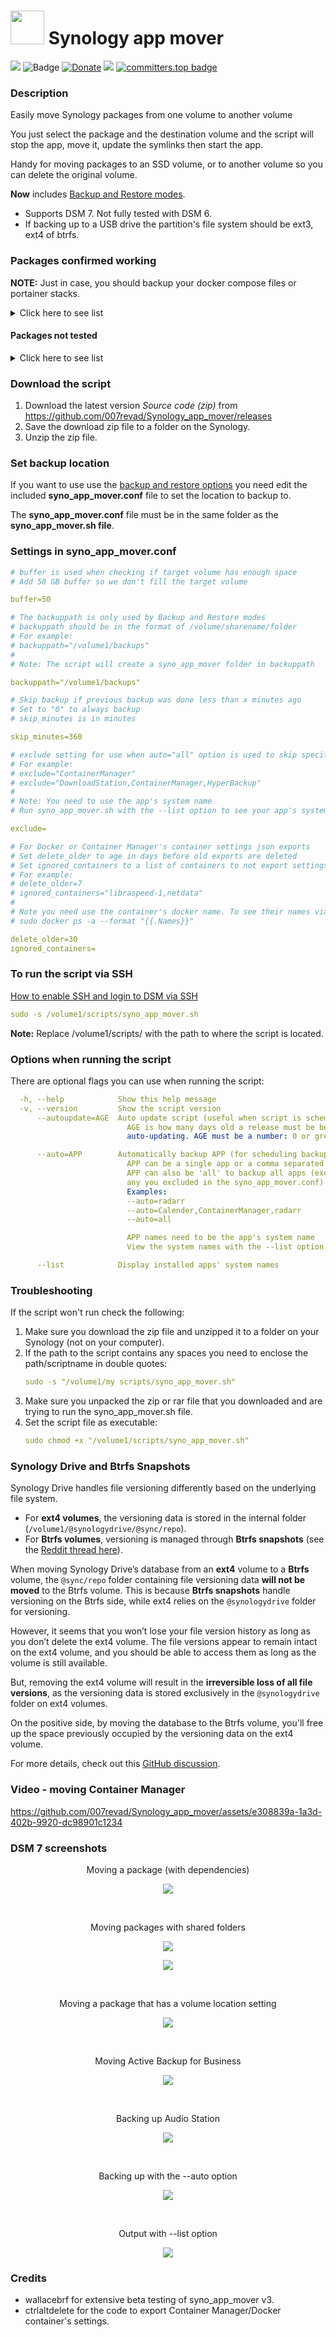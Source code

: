 # <img src="images/pkg_center_64_blurr.png" width="54"> Synology app mover

<a href="https://github.com/007revad/Synology_app_mover/releases"><img src="https://img.shields.io/github/release/007revad/Synology_app_mover.svg"></a>
![Badge](https://hitscounter.dev/api/hit?url=https%3A%2F%2Fgithub.com%2F007revad%2FSynology_app_mover&label=Visitors&icon=github&color=%23198754&message=&style=flat&tz=Australia%2FSydney)
[![Donate](https://img.shields.io/badge/Donate-PayPal-green.svg)](https://www.paypal.com/paypalme/007revad)
[![](https://img.shields.io/static/v1?label=Sponsor&message=%E2%9D%A4&logo=GitHub&color=%23fe8e86)](https://github.com/sponsors/007revad)
[![committers.top badge](https://user-badge.committers.top/australia/007revad.svg)](https://user-badge.committers.top/australia/007revad)

### Description

Easily move Synology packages from one volume to another volume

You just select the package and the destination volume and the script will stop the app, move it, update the symlinks then start the app.

Handy for moving packages to an SSD volume, or to another volume so you can delete the original volume.

**Now** includes [Backup and Restore modes](/images/backup.png).

  - Supports DSM 7. Not fully tested with DSM 6.
  - If backing up to a USB drive the partition's file system should be ext3, ext4 of btrfs.

### Packages confirmed working

**NOTE:** Just in case, you should backup your docker compose files or portainer stacks.

<details>
  <summary>Click here to see list</summary>

<img src="/images/icons/.png" width="16" height="16"> 

The icons in this table are [Copyright © 2004-2024 Synology Inc.](https://kb.synology.com/en-br/DSM/help/DSM/Home/about?version=7) or Copyright the 3rd party package developer.

| Package Center Name | System Name | Result |
|---------------------|-------------|--------|
| <img src="/images/icons/ActiveBackup_business_64.png" width="16" height="16"> Active Backup for Business | ActiveBackup | OK |
| <img src="/images/icons/ActiveBackup-GSuite_64.png" width="16" height="16"> Active Backup for Google Workspace | ActiveBackup-GSuite | OK |
| <img src="/images/icons/ActiveBackup-Office365_64.png" width="16" height="16"> Active Backup for Microsoft 365 | ActiveBackup-Office365 | OK |
| <img src="/images/icons/CodecPack_64.png" width="16" height="16"> Advanced Media Extensions | CodecPack | OK |
| <img src="/images/icons/AntiVirus-McAfee_64.png" width="16" height="16"> AntiVirus by McAfee | AntiVirus-McAfee | OK |
| <img src="/images/icons/anti_virus_64.png" width="16" height="16"> AntiVirus Essential | AntiVirus | OK - [Use v4.2.88 or later](https://github.com/007revad/Synology_app_mover/releases) |
| <img src="/images/icons/apache_64.png" width="16" height="16"> Apache HTTP Server 2.4 | Apache2.4 | OK |
| <img src="/images/icons/bb-qq_64.png" width="16" height="16"> AQC111 driver | aqc111 | OK - 3rd party package [link](https://github.com/bb-qq/aqc111) |
| <img src="/images/icons/AudioStation_64.png" width="16" height="16"> Audio Station | AudioStation | OK |
| <img src="/images/icons/AvrLogger_64.png" width="20" height="20"> AvrLogger | AvrLogger | OK - community package [link](https://luenepiet.de/public/Synology/AvrLogger%20(SPK)/) |
| <img src="/images/icons/BitDefenderForMailPlus_64.png" width="16" height="16"> Bitdefender for MailPlus | BitDefenderForMailPlus | OK I think |
| <img src="/images/icons/C2IdentityLDAPAgent_64.png" width="16" height="16"> C2 Identity LDAP Server | C2IdentityLDAPAgent | OK |
| <img src="/images/icons/CMS_64.png" width="16" height="16"> Central Management System | CMS | OK |
| <img src="/images/icons/ChannelsDVR_64.png" width="16" height="16"> Channels DVR | ChannelsDVR | OK - 3rd party package [link](https://getchannels.com/dvr-server/#synology) |
| <img src="/images/icons/CloudSync_64.png" width="16" height="16"> Cloud Sync | CloudSync | OK |
| <img src="/images/icons/ContainerManager_64.png" width="16" height="16"> Container Manager 24.0.2 | ContainerManager | ? |
| <img src="/images/icons/ContainerManager_64.png" width="16" height="16"> Container Manager 20.10.23 | ContainerManager | OK |
| <img src="/images/icons/DNSServer_64.png" width="16" height="16"> DNS Server | DNSServer | OK |
| <img src="/images/icons/docker_64.png" width="20" height="20"> Docker | Docker | OK |
| <img src="/images/icons/DocumentViewer_64.png" width="16" height="16"> Document Viewer | DocumentViewer | OK |
| <img src="/images/icons/download_station_64.png" width="20" height="20"> Download Station | DownloadStation | OK |
| <img src="/images/icons/EmbyServer_64.png" width="16" height="16"> Emby Server | EmbyServer | OK |
| <img src="/images/icons/exFAT-Free_72.png" width="16" height="16"> exFAT Access | exFAT-Free | OK |
| <img src="/images/icons/ffmpeg_72.png" width="18" height="18"> FFmpeg | ffmpeg# | OK - community package |
| <img src="/images/icons/Git_64.png" width="16" height="16"> Git | git | OK - community package |
| <img src="/images/icons/Git_64.png" width="16" height="16"> Git Server | Git | OK |
| <img src="/images/icons/GlacierBackup_64.png" width="16" height="16"> Glacier Backup | GlacierBackup | OK - Need to run backup task again |
| <img src="/images/icons/HyperBackup_64.png" width="16" height="16"> Hyper Backup | HyperBackup | OK |
| <img src="/images/icons/HyperBackupVault_64.png" width="16" height="16"> Hyper Backup Vault | HyperBackupVault | OK |
| <img src="/images/icons/jellyfin-64.png" width="20" height="20"> Jellyfin | jellyfin | OK |
| <img src="/images/icons/DirectoryServer_64.png" width="16" height="16"> LDAP Server | DirectoryServer | OK |
| <img src="/images/icons/LogAnalysis_64.png" width="16" height="16"> LogAnalysis | LogAnalysis | OK - community package [link](https://github.com/toafez/LogAnalysis) |
| <img src="/images/icons/log_center_64.png" width="16" height="16"> Log Center | LogCenter | OK |
| <img src="/images/icons/MailStation_64.png" width="16" height="16"> Mail Station | MailStation | OK |
| <img src="/images/icons/MariaDB10_64.png" width="20" height="20"> MariaDB 10 | MariaDB10 | OK |
| <img src="/images/icons/MediaServer_64.png" width="16" height="16"> Media Server | MediaServer | OK |
| <img src="/images/icons/mediainfo-64.png" width="16" height="16"> MediaInfo | mediainfo | OK - community package |
| <img src="/images/icons/MinimServer_64.png" width="16" height="16"> MinimServer | MinimServer | OK |
| <img src="/images/icons/Mosquitto_64.png" width="16" height="16"> Mosquitto | mosquitto | OK - community package |
| <img src="/images/icons/phpMyAdmin_72.png" width="20" height="20"> phpMyAdmin | phpMyAdmin | OK |
| <img src="/images/icons/Node.js_cropped.png" width="36" height="17"> Node.js | Node.js_v## | OK |
| <img src="/images/icons/NoteStation_64.png" width="16" height="16"> Note Station | NoteStation | OK |
| <img src="/images/icons/PDFViewer_64.png" width="16" height="16"> PDF Viewer | PDFViewer | OK |
| <img src="/images/icons/Perl_64.png" width="16" height="16"> Perl | Perl | OK |
| <img src="/images/icons/PHP_64.png" width="16" height="16"> PHP | PHP#.# | OK |
| <img src="/images/icons/plexmediaserver_48.png" width="16" height="16"> Plex Media Server | PlexMediaServer | OK |
| <img src="/images/icons/PrestoServer_64.png" width="16" height="16"> Presto File Server | PrestoServer | OK |
| <img src="/images/icons/ProxyServer_64.png" width="16" height="16"> Proxy Server | ProxyServer | OK |
| <img src="/images/icons/Python_64.png" width="16" height="16"> Python 3.9 | Python3.9 | OK |
| <img src="/images/icons/bb-qq_64.png" width="16" height="16"> RTL8152/RTL8153 driver | r8152 | OK - 3rd party package [link](https://github.com/bb-qq/r8152) |
| <img src="/images/icons/RadiusServer_64.png" width="16" height="16"> RADIUS Server | RadiusServer | OK |
| <img src="/images/icons/SynoSmisProvider_64.png" width="16" height="16"> SMI-S Provider | SynoSmisProvider | OK |
| <img src="/images/icons/SnapshotReplication_64.png" width="16" height="16"> Snapshot Replication | SnapshotReplication | OK |
| <img src="/images/icons/SSOServer_64.png" width="16" height="16"> SSO Server | SSOServer | OK |
| <img src="/images/icons/StorageAnalyzer_64.png" width="16" height="16"> Storage Analyzer | StorageAnalyzer | OK |
| <img src="/images/icons/SurveillanceStation_64.png" width="16" height="16"> Surveillance Station | SurveillanceStation | OK |
| <img src="/images/icons/synocli_72.png" width="16" height="16"> SynoCli Tools | synocli-"toolname" | OK - community package |
| <img src="/images/icons/SynologyApplicationService_64.png" width="16" height="16"> Synology Application Service | SynologyApplicationService | OK |
| <img src="/images/icons/Calendar_64.png" width="16" height="16"> Synology Calendar | Calendar | OK |
| <img src="/images/icons/Chat_64.png" width="16" height="16"> Synology Chat Server | Chat | OK |
| <img src="/images/icons/Contacts_64.png" width="16" height="16"> Synology Contacts | Contacts | OK |
| <img src="/images/icons/DirectoryServerForWindowsDomain_64.png" width="16" height="16"> Synology Directory Server | DirectoryServerForWindowsDomain | OK |
| <img src="/images/icons/SynologyDrive_64.png" width="16" height="16"> Synology Drive Server | SynologyDrive | OK - see [Synology Drive and Btrfs Snapshots](https://github.com/007revad/Synology_app_mover#synology-drive-and-btrfs-snapshots) |
| <img src="/images/icons/MailServer_64.png" width="16" height="16"> Synology Mail Server | MailServer | OK |
| <img src="/images/icons/MailClient_64.png" width="16" height="16"> Synology MailPlus | MailPlus | OK |
| <img src="/images/icons/MailPlus-Server_64.png" width="16" height="16"> Synology MailPlus Server | MailPlus-Server | OK I think |
| <img src="/images/icons/Spreadsheet_64.png" width="16" height="16"> Synology Office | Spreadsheet | OK |
| <img src="/images/icons/photos_64.png" width="16" height="16"> Synology Photos | SynologyPhotos | OK |
| <img src="/images/icons/Tailscale_64.png" width="16" height="16"> Tailscale | Tailscale | OK |
| <img src="/images/icons/TextEditor_64.png" width="16" height="16"> Text Editor | TextEditor | OK |
| <img src="/images/icons/UniversalViewer_64.png" width="16" height="16"> Universal Viewer | UniversalViewer | OK |
| <img src="/images/icons/USBCopy_64.png" width="18" height="18"> USB Copy | USBCopy | see [moving_extras](moving_extras.md)
| <img src="/images/icons/VideoStation_64.png" width="16" height="16"> Video Station | VideoStation | OK |
| <img src="/images/icons/VirtualManagement_64.png" width="16" height="16"> Virtual Machine Manager | Virtualization | OK |
| <img src="/images/icons/VPNCenter_64.png" width="16" height="16"> VPN Server | VPNCenter | OK |
| <img src="/images/icons/WebStation_64.png" width="16" height="16"> Web Station | WebStation | OK |
| <img src="/images/icons/WebDAVServer_64.png" width="16" height="16"> WebDAV Server | WebDAVServer | OK |

</details>

#### Packages not tested

<details>
  <summary>Click here to see list</summary>

<img src="/images/icons/.png" width="16" height="16"> 

The icons in this table are [Copyright © 2004-2024 Synology Inc.](https://kb.synology.com/en-br/DSM/help/DSM/Home/about?version=7) or Copyright the 3rd party package developer.

| Package | Result / Notes |
|---------|--------|
| <img src="/images/icons/ArchiwareP5_64.png" width="16" height="16"> Archiware P5 |  |
| <img src="/images/icons/Sony_BraviaSignage_64.png" width="16" height="16"> BRAVIA Signage | Won't install in Container Manager. It checks if Docker is installed |
| <img src="/images/icons/ContainerManager_64.png" width="16" height="16"> Container Manager 24.0.2 |  |
| <img src="/images/icons/DdbBackup_64.png" width="18" height="18"> Data Deposit Box |  |
| <img src="/images/icons/diagnosis_64.png" width="20" height="20"> Diagnosis Tool |  |
| <img src="/images/icons/domotz_64.png" width="16" height="16"> Domotz Network Monitoring |  |
| <img src="/images/icons/elephantdrive_64.png" width="16" height="16"> ElephantDrive |  |
| <img src="/images/icons/gateone-64.png" width="16" height="16"> GateOne |  |
| <img src="/images/icons/GoodSync_64.png" width="16" height="16"> GoodSync |  |
| <img src="/images/icons/iDrive_72.png" width="16" height="16"> IDrive |  |
| <img src="/images/icons/jackett-64.png" width="16" height="16"> Jackett | community package |
| <img src="/images/icons/Joomla_64.png" width="16" height="16"> Joomla |  |
| <img src="/images/icons/KodExplorer_64.png" width="16" height="16"> KodiExplorer |  |
| <img src="/images/icons/MediaWiki_72.png" width="18" height="18"> MediaWiki |  |
| <img src="/images/icons/medusa-64.png" width="18" height="18"> Medusa | community package [link](https://github.com/BenjV/SYNO-packages) |
| <img src="/images/icons/MEGAcmd_64.png" width="16" height="16"> MEGAcmd |  |
| <img src="/images/icons/mono_64.png" width="18" height="18"> Mono | community package |
| <img src="/images/icons/NBR_64.png" width="16" height="16"> NAKIVO Backup and Replication |  |
| <img src="/images/icons/NBR-Transporter_64.png" width="16" height="16"> NAKIVO Transporter |  |
| <img src="/images/icons/PACS_64.png" width="16" height="16"> PACS |  |
| <img src="/images/icons/PhotoStation_64.png" width="18" height="18"> Photo Station | DSM 6 |
| <img src="/images/icons/radarr-64.png" width="20" height="20"> Radarr | community package |
| <img src="/images/icons/RagicBuilder_64.png" width="20" height="20"> Ragic Cloud DB |  |
| <img src="/images/icons/resiliosync-48.png" width="16" height="16"> Resilo Sync |  |
| <img src="/images/icons/shellinabox-48.png" width="16" height="16"> Shellinabox | community package |
| <img src="/images/icons/Sonarr_64.png" width="18" height="18"> Sonarr | community package |
| <img src="/images/icons/syncthing-64.png" width="18" height="18"> Syncthing |  |
| <img src="/images/icons/TeamViewer_64.png" width="16" height="16"> TeamViewer |  |
| <img src="/images/icons/transmission-64.png" width="20" height="20"> Transmission | community package |
| <img src="/images/icons/tvheadend-64.png" width="20" height="20"> Tvheadend | community package |
| <img src="/images/icons/VirtualHere_64.png" width="18" height="18"> VirtualHere |  |
| <img src="/images/icons/vtigerCRM_64.png" width="16" height="16"> vtigerCRM |  |
| <img src="/images/icons/WebTools-48.png" width="20" height="20"> WebTools | community package |
| <img src="/images/icons/Wordpress_64.png" width="16" height="16"> Wordpress |  |

</details>

### Download the script

1. Download the latest version _Source code (zip)_ from https://github.com/007revad/Synology_app_mover/releases
2. Save the download zip file to a folder on the Synology.
3. Unzip the zip file.

### Set backup location

If you want to use use the [backup and restore options](/images/backup.png) you need edit the included **syno_app_mover.conf** file to set the location to backup to.

The **syno_app_mover.conf** file must be in the same folder as the **syno_app_mover.sh file**.

### Settings in syno_app_mover.conf
```YAML
# buffer is used when checking if target volume has enough space
# Add 50 GB buffer so we don't fill the target volume

buffer=50

# The backuppath is only used by Backup and Restore modes
# backuppath should be in the format of /volume/sharename/folder
# For example:
# backuppath="/volume1/backups"
#
# Note: The script will create a syno_app_mover folder in backuppath

backuppath="/volume1/backups"

# Skip backup if previous backup was done less than x minutes ago
# Set to "0" to always backup
# skip_minutes is in minutes

skip_minutes=360

# exclude setting for use when auto="all" option is used to skip specified apps
# For example:
# exclude="ContainerManager"
# exclude="DownloadStation,ContainerManager,HyperBackup"
#
# Note: You need to use the app's system name
# Run syno_app_mover.sh with the --list option to see your app's system names

exclude=

# For Docker or Container Manager's container settings json exports
# Set delete_older to age in days before old exports are deleted
# Set ignored_containers to a list of containers to not export settings
# For example:
# delete_older=7
# ignored_containers="libraspeed-1,netdata"
#
# Note you need use the container's docker name. To see their names via SSH use:
# sudo docker ps -a --format "{{.Names}}"

delete_older=30
ignored_containers=
```

### To run the script via SSH

[How to enable SSH and login to DSM via SSH](https://kb.synology.com/en-global/DSM/tutorial/How_to_login_to_DSM_with_root_permission_via_SSH_Telnet)

```YAML
sudo -s /volume1/scripts/syno_app_mover.sh
```

**Note:** Replace /volume1/scripts/ with the path to where the script is located.

### Options when running the script <a name="options"></a>

There are optional flags you can use when running the script:
```YAML
  -h, --help            Show this help message
  -v, --version         Show the script version
      --autoupdate=AGE  Auto update script (useful when script is scheduled)
                          AGE is how many days old a release must be before
                          auto-updating. AGE must be a number: 0 or greater

      --auto=APP        Automatically backup APP (for scheduling backups)
                          APP can be a single app or a comma separated list
                          APP can also be 'all' to backup all apps (except 
                          any you excluded in the syno_app_mover.conf)
                          Examples:
                          --auto=radarr
                          --auto=Calender,ContainerManager,radarr
                          --auto=all

                          APP names need to be the app's system name
                          View the system names with the --list option

      --list            Display installed apps' system names
```

### Troubleshooting

If the script won't run check the following:

1. Make sure you download the zip file and unzipped it to a folder on your Synology (not on your computer).
2. If the path to the script contains any spaces you need to enclose the path/scriptname in double quotes:
   ```YAML
   sudo -s "/volume1/my scripts/syno_app_mover.sh"
   ```
3. Make sure you unpacked the zip or rar file that you downloaded and are trying to run the syno_app_mover.sh file.
4. Set the script file as executable:
   ```YAML
   sudo chmod +x "/volume1/scripts/syno_app_mover.sh"
   ```

### Synology Drive and Btrfs Snapshots

Synology Drive handles file versioning differently based on the underlying file system.

- For **ext4 volumes**, the versioning data is stored in the internal folder (`/volume1/@synologydrive/@sync/repo`).
- For **Btrfs volumes**, versioning is managed through **Btrfs snapshots** (see the [Reddit thread here](https://www.reddit.com/r/synology/comments/82o4pv/comment/dvbskzh/)).

When moving Synology Drive’s database from an **ext4** volume to a **Btrfs** volume, the `@sync/repo` folder containing file versioning data **will not be moved** to the Btrfs volume.
This is because **Btrfs snapshots** handle versioning on the Btrfs side, while ext4 relies on the `@synologydrive` folder for versioning.

However, it seems that you won’t lose your file version history as long as you don’t delete the ext4 volume.
The file versions appear to remain intact on the ext4 volume, and you should be able to access them as long as the volume is still available.

But, removing the ext4 volume will result in the **irreversible loss of all file versions**, as the versioning data is stored exclusively in the `@synologydrive` folder on ext4 volumes.

On the positive side, by moving the database to the Btrfs volume, you'll free up the space previously occupied by the versioning data on the ext4 volume.

For more details, check out this [GitHub discussion](https://github.com/007revad/Synology_app_mover/discussions/200).

### Video - moving Container Manager

<!-- https://github.com/007revad/Synology_app_mover/assets/39733752/8373dc38-2271-45bd-93f5-357669b7ec40 -->
<!-- https://github.com/user-attachments/assets/e308839a-1a3d-402b-9920-dc98901c1234 -->
https://github.com/007revad/Synology_app_mover/assets/e308839a-1a3d-402b-9920-dc98901c1234

### DSM 7 screenshots

<p align="center">Moving a package (with dependencies)</p>
<p align="center"><img src="/images/app2.png"></p>

<br>

<p align="center">Moving packages with shared folders</p>
<p align="center"><img src="/images/app3.png"></p>
<p align="center"><img src="/images/app4.png"></p>

<br>

<p align="center">Moving a package that has a volume location setting</p>
<p align="center"><img src="/images/app5.png"></p>

<br>

<p align="center">Moving Active Backup for Business</p>
<p align="center"><img src="/images/app6.png"></p>

<br>

<p align="center">Backing up Audio Station</p>
<p align="center"><img src="/images/backup.png"></p>

<br>

<p align="center">Backing up with the --auto option</p>
<p align="center"><img src="/images/auto_option.png"></p>

<br>

<p align="center">Output with --list option</p>
<p align="center"><img src="/images/list_option.png"></p>

### Credits
- wallacebrf for extensive beta testing of syno_app_mover v3.
- ctrlaltdelete for the code to export Container Manager/Docker container's settings.

<!-- Auto-update: 2025-10-12T15:54:25.705194 -->

<!-- Auto-update: 2025-10-17T11:49:47.529633 -->
